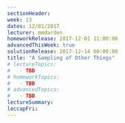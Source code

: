 ```yaml
---
sectionHeader:
week: 13
dates: 12/01/2017
lecturer: mmdarden
homeworkRelease: 2017-12-01 11:00:00
advancedThisWeek: true
solutionRelease: 2017-12-14 00:00:00
title: "A Sampling of Other Things"
# lectureTopics:
#   - TBD
# homeworkTopics:
#   - TBD
# advancedTopics:
#   - TBD
lectureSummary:
leccapFri:
---
```

